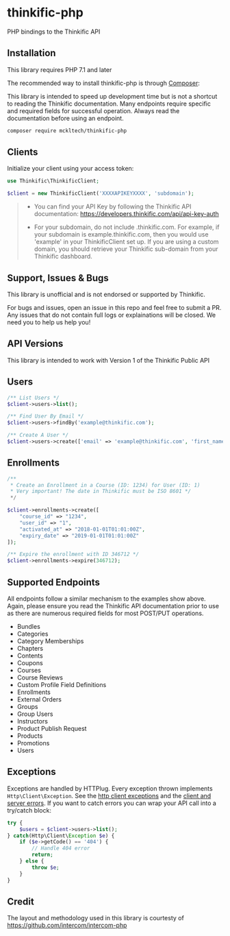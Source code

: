 # thinkific-php

PHP bindings to the Thinkific API

## Installation

This library requires PHP 7.1 and later

The recommended way to install thinkific-php is through [Composer](https://getcomposer.org):

This library is intended to speed up development time but is not a shortcut to reading the Thinkific documentation. Many endpoints require specific and required fields for successful operation. Always read the documentation before using an endpoint.

```sh
composer require mckltech/thinkific-php
```

## Clients

Initialize your client using your access token:

```php
use Thinkific\ThinkificClient;

$client = new ThinkificClient('XXXXAPIKEYXXXX', 'subdomain');
```

> - You can find your API Key by following the Thinkific API documentation: https://developers.thinkific.com/api/api-key-auth
>
> - For your subdomain, do not include .thinkific.com. For example, if your subdomain is example.thinkific.com, then you would use 'example' in your ThinkificClient set up. If you are using a custom domain, you should retrieve your Thinkific sub-domain from your Thinkific dashboard.

## Support, Issues & Bugs

This library is unofficial and is not endorsed or supported by Thinkific.

For bugs and issues, open an issue in this repo and feel free to submit a PR. Any issues that do not contain full logs or explainations will be closed. We need you to help us help you!

## API Versions

This library is intended to work with Version 1 of the Thinkific Public API

## Users

```php
/** List Users */
$client->users->list();

/** Find User By Email */
$client->users->findBy('example@thinkific.com');

/** Create A User */
$client->users->create(['email' => 'example@thinkific.com', 'first_name' => 'John', 'last_name' => 'Smith']);
```

## Enrollments

```php
/**
 * Create an Enrollment in a Course (ID: 1234) for User (ID: 1)
 * Very important! The date in Thinkific must be ISO 8601 */
 */

$client->enrollments->create([
    "course_id" => "1234",
    "user_id" => "1",
    "activated_at" => "2018-01-01T01:01:00Z",
    "expiry_date" => "2019-01-01T01:01:00Z"
]);

/** Expire the enrollment with ID 346712 */
$client->enrollments->expire(346712);

```

## Supported Endpoints

All endpoints follow a similar mechanism to the examples show above. Again, please ensure you read the Thinkific API documentation prior to use as there are numerous required fields for most POST/PUT operations.

- Bundles
- Categories
- Category Memberships
- Chapters
- Contents
- Coupons
- Courses
- Course Reviews
- Custom Profile Field Definitions
- Enrollments
- External Orders
- Groups
- Group Users
- Instructors
- Product Publish Request
- Products
- Promotions
- Users

## Exceptions

Exceptions are handled by HTTPlug. Every exception thrown implements `Http\Client\Exception`. See the [http client exceptions](http://docs.php-http.org/en/latest/httplug/exceptions.html) and the [client and server errors](http://docs.php-http.org/en/latest/plugins/error.html). If you want to catch errors you can wrap your API call into a try/catch block:

```php
try {
    $users = $client->users->list();
} catch(Http\Client\Exception $e) {
    if ($e->getCode() == '404') {
        // Handle 404 error
        return;
    } else {
        throw $e;
    }
}
```

## Credit

The layout and methodology used in this library is courtesty of https://github.com/intercom/intercom-php


